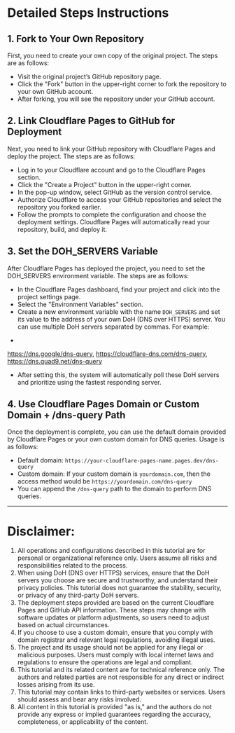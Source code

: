 # Detailed Steps Instructions

## 1. Fork to Your Own Repository
First, you need to create your own copy of the original project. The steps are as follows:
- Visit the original project’s GitHub repository page.
- Click the "Fork" button in the upper-right corner to fork the repository to your own GitHub account.
- After forking, you will see the repository under your GitHub account.

## 2. Link Cloudflare Pages to GitHub for Deployment
Next, you need to link your GitHub repository with Cloudflare Pages and deploy the project. The steps are as follows:
- Log in to your Cloudflare account and go to the Cloudflare Pages section.
- Click the "Create a Project" button in the upper-right corner.
- In the pop-up window, select GitHub as the version control service.
- Authorize Cloudflare to access your GitHub repositories and select the repository you forked earlier.
- Follow the prompts to complete the configuration and choose the deployment settings. Cloudflare Pages will automatically read your repository, build, and deploy it.

## 3. Set the DOH_SERVERS Variable
After Cloudflare Pages has deployed the project, you need to set the DOH_SERVERS environment variable. The steps are as follows:
- In the Cloudflare Pages dashboard, find your project and click into the project settings page.
- Select the "Environment Variables" section.
- Create a new environment variable with the name `DOH_SERVERS` and set its value to the address of your own DoH (DNS over HTTPS) server. You can use multiple DoH servers separated by commas. For example:
- ```bash
https://dns.google/dns-query, https://cloudflare-dns.com/dns-query, https://dns.quad9.net/dns-query

- After setting this, the system will automatically poll these DoH servers and prioritize using the fastest responding server.

## 4. Use Cloudflare Pages Domain or Custom Domain + /dns-query Path
Once the deployment is complete, you can use the default domain provided by Cloudflare Pages or your own custom domain for DNS queries. Usage is as follows:
- Default domain: `https://your-cloudflare-pages-name.pages.dev/dns-query`
- Custom domain: If your custom domain is `yourdomain.com`, then the access method would be `https://yourdomain.com/dns-query`
- You can append the `/dns-query` path to the domain to perform DNS queries.

---

# Disclaimer:

1. All operations and configurations described in this tutorial are for personal or organizational reference only. Users assume all risks and responsibilities related to the process.
2. When using DoH (DNS over HTTPS) services, ensure that the DoH servers you choose are secure and trustworthy, and understand their privacy policies. This tutorial does not guarantee the stability, security, or privacy of any third-party DoH servers.
3. The deployment steps provided are based on the current Cloudflare Pages and GitHub API information. These steps may change with software updates or platform adjustments, so users need to adjust based on actual circumstances.
4. If you choose to use a custom domain, ensure that you comply with domain registrar and relevant legal regulations, avoiding illegal uses.
5. The project and its usage should not be applied for any illegal or malicious purposes. Users must comply with local internet laws and regulations to ensure the operations are legal and compliant.
6. This tutorial and its related content are for technical reference only. The authors and related parties are not responsible for any direct or indirect losses arising from its use.
7. This tutorial may contain links to third-party websites or services. Users should assess and bear any risks involved.
8. All content in this tutorial is provided "as is," and the authors do not provide any express or implied guarantees regarding the accuracy, completeness, or applicability of the content.
